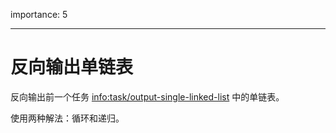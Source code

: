 importance: 5

---

# 反向输出单链表

反向输出前一个任务 <info:task/output-single-linked-list> 中的单链表。

使用两种解法：循环和递归。
